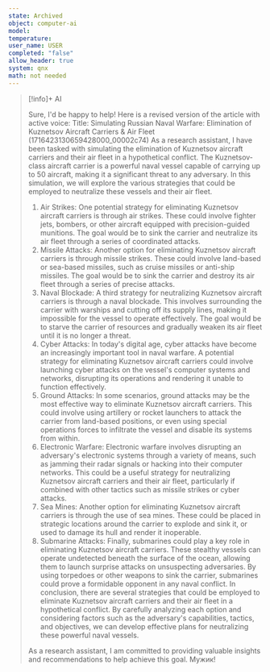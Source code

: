 ```yaml
---
state: Archived
object: computer-ai
model: 
temperature: 
user_name: USER
completed: "false"
allow_header: true
system: qnx
math: not needed
---
```

> [!info]+ AI
>
> Sure, I'd be happy to help! Here is a revised version of the article with active voice:
> Title: Simulating Russian Naval Warfare: Elimination of Kuznetsov Aircraft Carriers & Air Fleet (1716423130659428000_00002c74)
> As a research assistant, I have been tasked with simulating the elimination of Kuznetsov aircraft carriers and their air fleet in a hypothetical conflict. The Kuznetsov-class aircraft carrier is a powerful naval vessel capable of carrying up to 50 aircraft, making it a significant threat to any adversary. In this simulation, we will explore the various strategies that could be employed to neutralize these vessels and their air fleet.
> 1. Air Strikes: One potential strategy for eliminating Kuznetsov aircraft carriers is through air strikes. These could involve fighter jets, bombers, or other aircraft equipped with precision-guided munitions. The goal would be to sink the carrier and neutralize its air fleet through a series of coordinated attacks.
> 2. Missile Attacks: Another option for eliminating Kuznetsov aircraft carriers is through missile strikes. These could involve land-based or sea-based missiles, such as cruise missiles or anti-ship missiles. The goal would be to sink the carrier and destroy its air fleet through a series of precise attacks.
> 3. Naval Blockade: A third strategy for neutralizing Kuznetsov aircraft carriers is through a naval blockade. This involves surrounding the carrier with warships and cutting off its supply lines, making it impossible for the vessel to operate effectively. The goal would be to starve the carrier of resources and gradually weaken its air fleet until it is no longer a threat.
> 4. Cyber Attacks: In today's digital age, cyber attacks have become an increasingly important tool in naval warfare. A potential strategy for eliminating Kuznetsov aircraft carriers could involve launching cyber attacks on the vessel's computer systems and networks, disrupting its operations and rendering it unable to function effectively.
> 5. Ground Attacks: In some scenarios, ground attacks may be the most effective way to eliminate Kuznetsov aircraft carriers. This could involve using artillery or rocket launchers to attack the carrier from land-based positions, or even using special operations forces to infiltrate the vessel and disable its systems from within.
> 6. Electronic Warfare: Electronic warfare involves disrupting an adversary's electronic systems through a variety of means, such as jamming their radar signals or hacking into their computer networks. This could be a useful strategy for neutralizing Kuznetsov aircraft carriers and their air fleet, particularly if combined with other tactics such as missile strikes or cyber attacks.
> 7. Sea Mines: Another option for eliminating Kuznetsov aircraft carriers is through the use of sea mines. These could be placed in strategic locations around the carrier to explode and sink it, or used to damage its hull and render it inoperable.
> 8. Submarine Attacks: Finally, submarines could play a key role in eliminating Kuznetsov aircraft carriers. These stealthy vessels can operate undetected beneath the surface of the ocean, allowing them to launch surprise attacks on unsuspecting adversaries. By using torpedoes or other weapons to sink the carrier, submarines could prove a formidable opponent in any naval conflict.
> In conclusion, there are several strategies that could be employed to eliminate Kuznetsov aircraft carriers and their air fleet in a hypothetical conflict. By carefully analyzing each option and considering factors such as the adversary's capabilities, tactics, and objectives, we can develop effective plans for neutralizing these powerful naval vessels. 
> 
> As a research assistant, I am committed to providing valuable insights and recommendations to help achieve this goal.
> Мужик!
